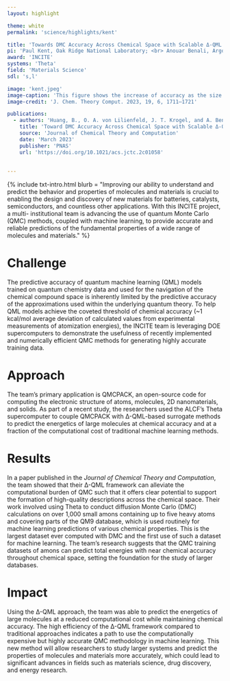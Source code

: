 ```yaml
---
layout: highlight

theme: white
permalink: 'science/highlights/kent'

title: 'Towards DMC Accuracy Across Chemical Space with Scalable Δ-QML'
pi: 'Paul Kent, Oak Ridge National Laboratory; <br> Anouar Benali, Argonne National Laboratory'
award: 'INCITE'
systems: 'Theta'
field: 'Materials Science'
sdl: 's,l'

image: 'kent.jpeg' 
image-caption: 'This figure shows the increase of accuracy as the size of the molecular fragment (amon) is increased to reach chemical accuracy.'
image-credit: 'J. Chem. Theory Comput. 2023, 19, 6, 1711–1721'

publications:
  - authors: 'Huang, B., O. A. von Lilienfeld, J. T. Krogel, and A. Benali'
    title: 'Toward DMC Accuracy Across Chemical Space with Scalable Δ-QML'
    source: 'Journal of Chemical Theory and Computation'
    date: 'March 2023'
    publisher: 'PNAS'
    url: 'https://doi.org/10.1021/acs.jctc.2c01058'
    
    
---
```


{% include txt-intro.html 
    blurb = "Improving our ability to understand and predict the behavior and properties of molecules and materials is crucial to enabling the design and discovery of new materials for batteries, catalysts, semiconductors, and countless other applications. With this INCITE project, a multi- institutional team is advancing the use of quantum Monte Carlo (QMC) methods, coupled with machine learning, to provide accurate and reliable predictions of the fundamental properties of a wide range of molecules and materials."
%}



# Challenge

The predictive accuracy of quantum machine learning (QML) models trained on quantum chemistry data and used for the navigation of the chemical compound space is inherently limited by the predictive accuracy of the approximations used within the underlying quantum theory. To help QML models achieve the coveted threshold of chemical accuracy (~1 kcal/mol average deviation of calculated values from experimental measurements of atomization energies), the INCITE team is leveraging DOE supercomputers to demonstrate the usefulness of recently implemented and numerically efficient QMC methods for generating highly accurate training data.



# Approach

The team’s primary application is QMCPACK, an open-source code for computing the electronic structure of atoms, molecules, 2D nanomaterials, and solids. As part of a recent study, the researchers used the ALCF’s Theta supercomputer to couple QMCPACK with Δ-QML-based surrogate methods to predict the energetics of large molecules at chemical accuracy and at a fraction of the computational cost of traditional machine learning methods.



# Results

In a paper published in the _Journal of Chemical Theory and Computation_, the team showed that their Δ-QML framework can alleviate the computational burden of QMC such that it offers clear potential to support the formation of high-quality descriptions across the chemical space. Their work involved using Theta to conduct diffusion Monte Carlo (DMC) calculations on over 1,000 small amons containing up to five heavy atoms and covering parts of the QM9 database, which is used routinely for machine learning predictions of various chemical properties. This is the largest dataset ever computed with DMC and the first use of such a dataset for machine learning. The team’s research suggests that the QMC training datasets of amons can predict total energies with near chemical accuracy throughout chemical space, setting the foundation for the study of larger databases.


# Impact

Using the Δ-QML approach, the team was able to predict the energetics of large molecules at a reduced computational cost while maintaining chemical accuracy. The high efficiency of the Δ-QML framework compared to traditional approaches indicates a path to use the computationally expensive but highly accurate QMC methodology in machine learning. This new method will allow researchers to study larger systems and predict the properties of molecules and materials more accurately, which could lead to significant advances in fields such as materials science, drug discovery, and energy research.

